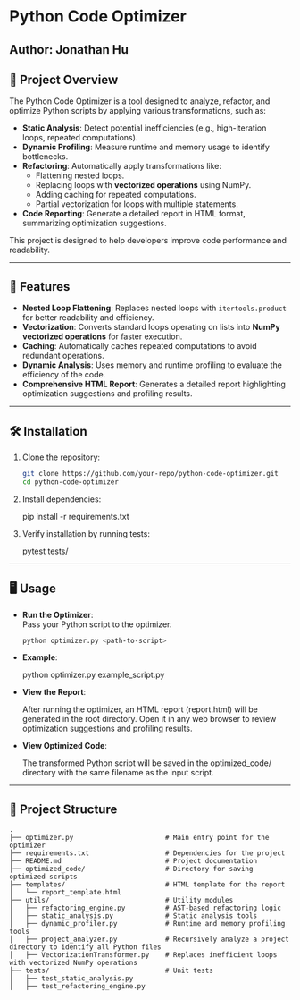 # Python Code Optimizer
## Author: Jonathan Hu

## 📜 Project Overview

The Python Code Optimizer is a tool designed to analyze, refactor, and optimize Python scripts by applying various transformations, such as:

- **Static Analysis**: Detect potential inefficiencies (e.g., high-iteration loops, repeated computations).
- **Dynamic Profiling**: Measure runtime and memory usage to identify bottlenecks.
- **Refactoring**: Automatically apply transformations like:
  - Flattening nested loops.
  - Replacing loops with **vectorized operations** using NumPy.
  - Adding caching for repeated computations.
  - Partial vectorization for loops with multiple statements.
- **Code Reporting**: Generate a detailed report in HTML format, summarizing optimization suggestions.

This project is designed to help developers improve code performance and readability.

---

## 🚀 Features

- **Nested Loop Flattening**:
  Replaces nested loops with `itertools.product` for better readability and efficiency.
- **Vectorization**:
  Converts standard loops operating on lists into **NumPy vectorized operations** for faster execution.
- **Caching**:
  Automatically caches repeated computations to avoid redundant operations.
- **Dynamic Analysis**:
  Uses memory and runtime profiling to evaluate the efficiency of the code.
- **Comprehensive HTML Report**:
  Generates a detailed report highlighting optimization suggestions and profiling results.

---

## 🛠️ Installation

1. Clone the repository:
   ```bash
   git clone https://github.com/your-repo/python-code-optimizer.git
   cd python-code-optimizer
   ```
   
2. Install dependencies:

    pip install -r requirements.txt

3. Verify installation by running tests:

    pytest tests/
    
---

## 🖥️ Usage

- **Run the Optimizer**:  
  Pass your Python script to the optimizer.
  ```bash
  python optimizer.py <path-to-script>


- **Example**:

    python optimizer.py example_script.py

- **View the Report**:

    After running the optimizer, an HTML report (report.html) will be generated in the root directory. Open it in any web browser to review optimization suggestions and profiling results.

- **View Optimized Code**:

    The transformed Python script will be saved in the optimized_code/ directory with the same filename as the input script.
    
---

## 📂 Project Structure

    .
    ├── optimizer.py                       # Main entry point for the optimizer
    ├── requirements.txt                   # Dependencies for the project
    ├── README.md                          # Project documentation
    ├── optimized_code/                    # Directory for saving optimized scripts
    ├── templates/                         # HTML template for the report
    │   └── report_template.html
    ├── utils/                             # Utility modules
    │   ├── refactoring_engine.py          # AST-based refactoring logic
    │   ├── static_analysis.py             # Static analysis tools
    │   ├── dynamic_profiler.py            # Runtime and memory profiling tools
    │   ├── project_analyzer.py            # Recursively analyze a project directory to identify all Python files
    │   ├── VectorizationTransformer.py    # Replaces inefficient loops with vectorized NumPy operations
    ├── tests/                             # Unit tests
    │   ├── test_static_analysis.py
    │   ├── test_refactoring_engine.py
    
